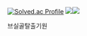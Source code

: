[![Solved.ac Profile](http://mazassumnida.wtf/api/generate_badge?boj=hatake0901)](https://solved.ac/hatake0901)
<img src="https://img.shields.io/badge/Kubernetes-326CE5?style=for-the-badge&logo=Kubernetes&logoColor=white"><img src="https://img.shields.io/badge/Python-3776AB?style=for-the-badge&logo=Python&logoColor=white">

브실골탈출기원
